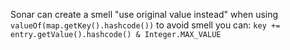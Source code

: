Sonar can create a smell "use original value instead" when using `valueOf(map.getKey().hashcode())` to avoid smell you can: 
`key += entry.getValue().hashcode() & Integer.MAX_VALUE`